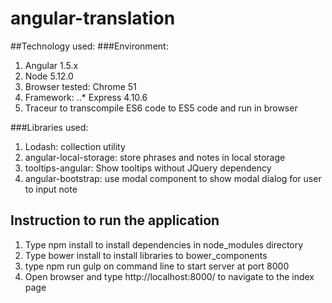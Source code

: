 # angular-translation

##Technology used:
###Environment:
1. Angular 1.5.x
2. Node 5.12.0
3. Browser tested: Chrome 51
4. Framework:
..* Express 4.10.6
5. Traceur to transcompile ES6 code to ES5 code and run in browser

###Libraries used:
1. Lodash:  collection utility
2. angular-local-storage: store phrases and notes in local storage
3. tooltips-angular: Show tooltips without JQuery dependency
4. angular-bootstrap:  use modal component to show modal dialog for user to input note

## Instruction to run the application
1. Type npm install to install dependencies in node_modules directory
2. Type bower install to install libraries to bower_components
3. type npm run gulp on command line to start server at port 8000
4. Open browser and type http://localhost:8000/ to navigate to the index page
